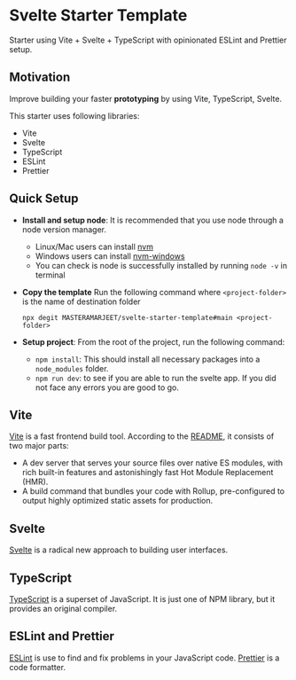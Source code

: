 # Svelte Starter Template

Starter using Vite + Svelte + TypeScript with opinionated ESLint and Prettier setup.

## Motivation

Improve building your faster **prototyping** by using Vite, TypeScript, Svelte.

This starter uses following libraries:

- Vite
- Svelte
- TypeScript
- ESLint
- Prettier

## Quick Setup

- **Install and setup node**:
  It is recommended that you use node through a node version manager.
  - Linux/Mac users can install [nvm](https://github.com/nvm-sh/nvm#installing-and-updating)
  - Windows users can install [nvm-windows](https://github.com/coreybutler/nvm-windows#install-nvm-windows)
  - You can check is node is successfully installed by running `node -v` in terminal

- **Copy the template**
  Run the following command where `<project-folder>` is the name of destination folder
  ```shell
  npx degit MASTERAMARJEET/svelte-starter-template#main <project-folder>
  ```

- **Setup project**:
  From the root of the project, run the following command:

  - `npm install`: This should install all necessary packages into a `node_modules` folder.
  - `npm run dev`: to see if you are able to run the svelte app. If you did not face
    any errors you are good to go.


## Vite

[Vite](https://github.com/vitejs/vite) is a fast frontend build tool. According to the [README](https://github.com/vitejs/vite/blob/main/README.md), it consists of two major parts:

- A dev server that serves your source files over native ES modules, with rich built-in features and astonishingly fast Hot Module Replacement (HMR).
- A build command that bundles your code with Rollup, pre-configured to output highly optimized static assets for production.

## Svelte

[Svelte](https://svelte.dev/tutorial/basics) is a radical new approach to building user interfaces.

## TypeScript

[TypeScript](https://github.com/microsoft/TypeScript) is a superset of JavaScript. It is just one of NPM library, but it provides an original compiler.

## ESLint and Prettier

[ESLint](https://eslint.org/) is use to find and fix problems in your JavaScript code. [Prettier](https://prettier.io/) is a code formatter.
